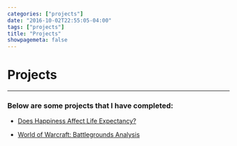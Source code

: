 ```yaml
---
categories: ["projects"]
date: "2016-10-02T22:55:05-04:00"
tags: ["projects"]
title: "Projects"
showpagemeta: false
---
```

# __Projects__ 
---
### Below are some projects that I have completed:

- [Does Happiness Affect Life Expectancy?](/Project1/)

- [World of Warcraft: Battlegrounds Analysis](/Project2/)